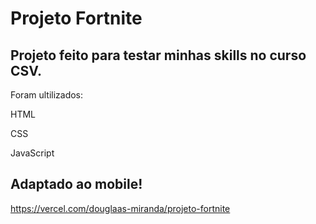 # Projeto Fortnite


## Projeto feito para testar minhas skills no curso CSV.


Foram ultilizados:


HTML

CSS

JavaScript


## Adaptado ao mobile!

https://vercel.com/douglaas-miranda/projeto-fortnite
